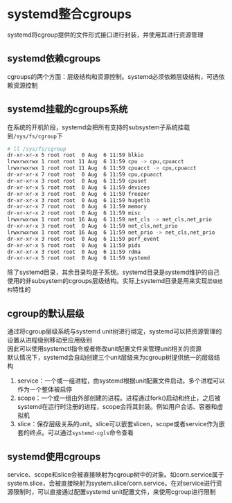 # systemd整合cgroups
systemd将cgroup提供的文件形式接口进行封装，并使用其进行资源管理

## systemd依赖cgroups
cgroups的两个方面：层级结构和资源控制。systemd必须依赖层级结构，可选依赖资源控制

## systemd挂载的cgroups系统
在系统的开机阶段，systemd会把所有支持的subsystem子系统挂载到`/sys/fs/cgroup`下
```sh
# ll /sys/fs/cgroup
dr-xr-xr-x 5 root root  0 Aug  6 11:59 blkio
lrwxrwxrwx 1 root root 11 Aug  6 11:59 cpu -> cpu,cpuacct
lrwxrwxrwx 1 root root 11 Aug  6 11:59 cpuacct -> cpu,cpuacct
dr-xr-xr-x 7 root root  0 Aug  6 11:59 cpu,cpuacct
dr-xr-xr-x 3 root root  0 Aug  6 11:59 cpuset
dr-xr-xr-x 5 root root  0 Aug  6 11:59 devices
dr-xr-xr-x 3 root root  0 Aug  6 11:59 freezer
dr-xr-xr-x 3 root root  0 Aug  6 11:59 hugetlb
dr-xr-xr-x 7 root root  0 Aug  6 11:59 memory
dr-xr-xr-x 2 root root  0 Aug  6 11:59 misc
lrwxrwxrwx 1 root root 16 Aug  6 11:59 net_cls -> net_cls,net_prio
dr-xr-xr-x 3 root root  0 Aug  6 11:59 net_cls,net_prio
lrwxrwxrwx 1 root root 16 Aug  6 11:59 net_prio -> net_cls,net_prio
dr-xr-xr-x 3 root root  0 Aug  6 11:59 perf_event
dr-xr-xr-x 5 root root  0 Aug  6 11:59 pids
dr-xr-xr-x 3 root root  0 Aug  6 11:59 rdma
dr-xr-xr-x 5 root root  0 Aug  6 11:59 systemd
```
除了systemd目录，其余目录均是子系统。systemd目录是systemd维护的自己使用的非subsystem的cgroups层级结构。实际上systemd目录是用来实现`层级结构`特性的

## cgroup的默认层级
通过将cgroup层级系统与systemd unit树进行绑定，systemd可以把资源管理的设置从进程级别移动至应用级别  
因此可以使用systemctl指令或者修改unit配置文件来管理unit相关的资源  
默认情况下，systemd会自动创建三个unit层级来为cgroup树提供统一的层级结构
1. service：一个或一组进程，由systemd根据unit配置文件启动。多个进程可以作为一个整体被启停
2. scope：一个或一组由外部创建的进程。进程通过fork()启动和终止，之后被systemd在运行时注册的进程，scope会将其封装。例如用户会话、容器和虚拟机
3. slice：保存层级关系的unit。slice可以嵌套slicen，scope或者service作为嵌套的终点。可以通过`systemd-cgls`命令查看

## systemd使用cgroups
service、scope和slice会被直接映射为cgroup树中的对象。如corn.service属于system.slice，会被直接映射为system.slice/corn.service。在对service进行资源限制时，可以直接通过配置systemd unit配置文件，来使用cgroup进行限制
